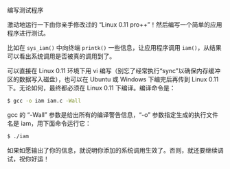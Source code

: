 编写测试程序



激动地运行一下由你亲手修改过的 “Linux 0.11 pro++”！然后编写一个简单的应用程序进行测试。

比如在 `sys_iam()` 中向终端 `printk()` 一些信息，让应用程序调用 `iam()`，从结果可以看出系统调用是否被真的调用到了。

可以直接在 Linux 0.11 环境下用 vi 编写（别忘了经常执行“sync”以确保内存缓冲区的数据写入磁盘），也可以在 Ubuntu 或 Windows 下编完后再传到 Linux 0.11 下。无论如何，最终都必须在 Linux 0.11 下编译。编译命令是：

```bash
$ gcc -o iam iam.c -Wall
```

gcc 的 “-Wall” 参数是给出所有的编译警告信息，“-o” 参数指定生成的执行文件名是 iam，用下面命令运行它：

```bash
$ ./iam
```

如果如愿输出了你的信息，就说明你添加的系统调用生效了。否则，就还要继续调试，祝你好运！